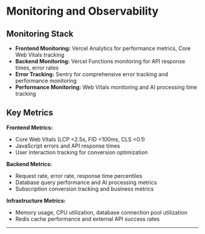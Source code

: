 # Monitoring and Observability

## Monitoring Stack

- **Frontend Monitoring:** Vercel Analytics for performance metrics, Core Web Vitals tracking
- **Backend Monitoring:** Vercel Functions monitoring for API response times, error rates
- **Error Tracking:** Sentry for comprehensive error tracking and performance monitoring
- **Performance Monitoring:** Web Vitals monitoring and AI processing time tracking

## Key Metrics

**Frontend Metrics:**
- Core Web Vitals (LCP <2.5s, FID <100ms, CLS <0.1)
- JavaScript errors and API response times
- User interaction tracking for conversion optimization

**Backend Metrics:**
- Request rate, error rate, response time percentiles
- Database query performance and AI processing metrics
- Subscription conversion tracking and business metrics

**Infrastructure Metrics:**
- Memory usage, CPU utilization, database connection pool utilization
- Redis cache performance and external API success rates

---
